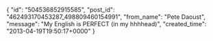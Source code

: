  {
   "id": "504536852915585",
   "post_id": "462493170453287_498809460154991",
   "from_name": "Pete Daoust",
   "message": "My English is PERFECT (in my hhhhead)",
   "created_time": "2013-04-19T19:50:17+0000"
 }
